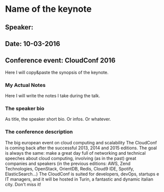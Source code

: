 # Name of the keynote

## Speaker:

## Date: 10-03-2016

## Conference event: CloudConf 2016

Here I will copy&paste the synopsis of the keynote.

### My Actual Notes

Here I will write the notes I take during the talk.

### The speaker bio

As title, the speaker short bio. Or infos. Or whatever.

### The conference description

The big european event on cloud computing and scalability The CloudConf is coming back after the successful 2013, 2014 and 2015 editions. The goal is always the same: make a great day full of networking and technical speeches about cloud computing, involving (as in the past) great companies and speakers (in the previous editions: AWS, Zend Technologies, OpenStack, OrientDB, Redis, Cloud9 IDE, Spotify, ElasticSearch...) The CloudConf is suited for developers, devOps, startups e IT managers, and it will be hosted in Turin, a fantastic and dynamic italian city. Don't miss it!
